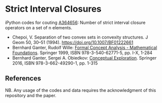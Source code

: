 # Strict Interval Closures

iPython codes for couting [A364656](https://oeis.org/A364656): Number of strict interval closure operators on a set of n elements. 

* Chepoi, V. Separation of two convex sets in convexity structures. J Geom 50, 30–51 (1994). https://doi.org/10.1007/BF01222661
* Bernhard Ganter, Rudolf Wille: [Formal Concept Analysis - Mathematical Foundations](https://doi.org/10.1007/978-3-642-59830-2). Springer 1999, ISBN 978-3-540-62771-5, pp. I-X, 1-284
* Bernhard Ganter, Sergei A. Obiedkov: [Conceptual Exploration](https://doi.org/10.1007/978-3-662-49291-8). Springer 2016, ISBN 978-3-662-49290-1, pp. 1-315

## References

NB. Any usage of the codes and data requires the acknowledgment of this repository and the paper.
